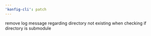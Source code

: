 ```yaml
---
'konfig-cli': patch
---
```


remove log message regarding directory not existing when checking if directory is submodule
